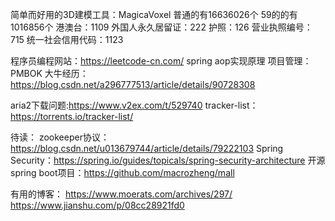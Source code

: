 
简单而好用的3D建模工具：MagicaVoxel 
普通的有16636026个
59的的有1016856个
港澳台：1109
外国人永久居留证：222
护照：126
营业执照编号：715
统一社会信用代码：1123

程序员编程网站：https://leetcode-cn.com/
spring aop实现原理
项目管理：PMBOK
大牛经历：https://blog.csdn.net/a296777513/article/details/90728308

aria2下载问题:https://www.v2ex.com/t/529740
tracker-list：https://torrents.io/tracker-list/

待读：
zookeeper协议：https://blog.csdn.net/u013679744/article/details/79222103
Spring Security：https://spring.io/guides/topicals/spring-security-architecture
开源spring boot项目：https://github.com/macrozheng/mall

有用的博客：
https://www.moerats.com/archives/297/  
https://www.jianshu.com/p/08cc28921fd0